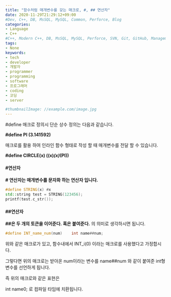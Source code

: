 ```yaml
---
title: "함수처럼 매개변수를 갖는 매크로, #, ## 연산자"
date: 2020-11-29T21:29:12+09:00
#Dev, C++, DB, MsSQL, MySQL, Common, Perforce, Blog
categories:
- Language
- C++
#C++, Modern C++, DB, MsSQL, MySQL, Perforce, SVN, Git, GitHub, Management, Blog, Hugo, Architecture
tags:
- None
keywords:
- tech
- developer
- 개발자
- programmer
- programming
- software
- 프로그래머
- coding
- 코딩
- server

#thumbnailImage: //example.com/image.jpg
---
```


#define 매크로 정의시 단순 상수 정의는 다음과 같습니다.

**#define PI   (3.141592)**

매크로를 활용 하여 인라인 함수 형태로 작성 할 때 매개변수를 전달 할 수 있습니다.

**\#define CIRCLE(x) ((x)*(x)*(PI))**

<!--more-->

#### #연산자

**# 연산자는 매개변수를 문자화 하는 연산자 입니다.**

```c++
#define STRING(x) #x
std::string test = STRING(123456);
printf(test.c_str());
```



#### ##연산자

**##은 두 개의 토큰을 이어준다. 혹은 붙여준다.** 의 의미로 생각하시면 됩니다. 

```c++
#define INT_name_num(num)    int name##num;
```

위와 같은 매크로가 있고, 함수내에서 INT_i(0) 이라는 매크로를 사용했다고 가정합시다.

그렇다면 위의 매크로는 받아온 num이라는 변수를 name##num 와 같이 붙여준 int형 변수를 선언하게 됩니다. 

즉 위의 매크로와 같은 표현은 

int name0; 로 컴파일 타임에 치환됩니다.